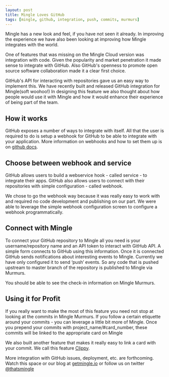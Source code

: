```yaml
---
layout: post
title: Mingle Loves GitHub
tags: [mingle, github, integration, push, commits, murmurs]
---
```


Mingle has a new look and feel, if you have not seen it already. In improving the experience we have also been looking at improving how Mingle integrates with the world.

One of features that was missing on the Mingle Cloud version was integration with code. Given the popularity and market penetration it made sense to integrate with GitHub. Also GitHub's openness to promote open source software collaboration made it a clear first choice.

GitHub's API for interacting with repositories gave us an easy way to implement this. We have recently built and released GitHub integration for Mingle(soft woohoo!) In designing this feature we also thought about how people would use it with Mingle and how it would enhance their experience of being part of the team.

How it works
------------

GitHub exposes a number of ways to integrate with itself. All that the user is required to do is setup a webhook for GitHub to be able to integrate with your application. More information on webhooks and how to set them up is on [github docs](https://developer.github.com/webhooks/).

Choose between webhook and service
----------------------------------

GitHub allows users to build a webservice hook - called service - to integrate their apps. GitHub also allows users to connect with their repositories with simple configuration - called webhook.

We chose to go the webhook way because it was really easy to work with and required no code development and publishing on our part. We were able to leverage the simple webhook configuration screen to configure a webhook programmatically.

Connect with Mingle
-------------------

To connect your GitHub repository to Mingle all you need is your username/repository name and an API token to interact with GitHub API. A simple form connects to GitHub using this information. Once it is connected GitHub sends notifications about interesting events to Mingle. Currently we have only configured it to send ‘push’ events. So any code that is pushed upstream to master branch of the repository is published to Mingle via Murmurs.

You should be able to see the check-in information on Mingle Murmurs.

Using it for Profit
-------------------

If you really want to make the most of this feature you need not stop at looking at the commits in Mingle Murmurs. If you follow a certain etiquette around your commits - you can leverage a little bit more of Mingle. Once you prepend your commits with project_name/#card_number, these commits will be linked to the appropriate card on Mingle

We also built another feature that makes it really easy to link a card with your commit. We call this feature [Clippy](http://getmingle.io/news/2014/04/18/Clippy.html).

More integration with GitHub issues, deployment, etc. are forthcoming. Watch this space or our blog at [getmingle.io](http://getmingle.io) or follow us on twitter [@thatsmingle](http://twitter.com/thatsmingle)
